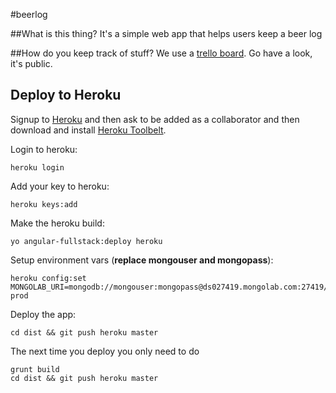 #beerlog

##What is this thing?
It's a simple web app that helps users keep a beer log

##How do you keep track of stuff?
We use a [trello board](https://trello.com/b/dJorGPsW/beerlog-app). Go have a look, it's public.

## Deploy to Heroku
Signup to [Heroku](http://heroku.com) and then ask to be added as a collaborator and then download and install [Heroku Toolbelt](https://toolbelt.herokuapp.com). 

Login to heroku:

    heroku login
    
Add your key to heroku:

    heroku keys:add

Make the heroku build:

    yo angular-fullstack:deploy heroku

Setup environment vars (**replace mongouser and mongopass**):
  
    heroku config:set MONGOLAB_URI=mongodb://mongouser:mongopass@ds027419.mongolab.com:27419/beerlog-prod

Deploy the app:

    cd dist && git push heroku master

The next time you deploy you only need to do 

    grunt build
    cd dist && git push heroku master